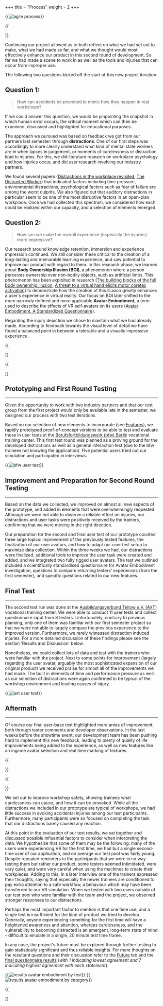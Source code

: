 +++
title = "Process"
weight = 2
+++

{{<image src="agile_process.png" alt="agile process" caption="Our Agile Development Process">}}

{{<section title="Starting off">}}

Continuing our project allowed us to both reflect on what we had set out to make, what we had made so far, and what we thought would most effectively enhance our product in this second round of development. 
So far we had made a scene to work in as well as the tools and injuries that can occur from improper use. 

The following two questions kicked off the start of this new project iteration:


Question 1:
------


> How can accidents be provoked to mimic how they happen in real workshops?


If we could answer this question, we would be pinpointing the snapshot in which human error occurs, the critical moment which can then be examined, discussed and highlighted for educational purposes. 

The approach we pursued was based on feedback we got from our partners last semester: through **distractions**. 
One of our first steps was accordingly to more clearly understand what kind of mental state workers are in when lapses in judgement, or moments of carelessness or distraction lead to injuries. 
For this, we did literature research on workplace psychology and how injuries occur, and did user research involving our industry partners.

We found several papers ([Distractions in the workplace revisited](https://www.researchgate.net/publication/233569247_Distractions_in_the_workplace_revisited),
[The Distracted Worker](https://www.researchgate.net/publication/324388535_The_Distracted_Worker_Effect_on_Hazard_Recognition_and_Safety_Performance))
that indicated factors including time pressure, environmental distractions, psychological factors such as fear of failure are among the worst culprits. 
We also figured out that auditory distractions in particular seem to be one of the most disruptive factors in an open-plan workplace. 
Once we had collected this spectrum, we considered how each could be realized within our capacity, and a selection of elements emerged.


Question 2:
------


> How can we make the overall experience (especially the injuries) more impressive?


Our research around knowledge retention, immersion and experience impression continued. 
We still consider these critical to the creation of a long-lasting and memorable learning experience, and saw potential to improve our product with regard to them. 
In this research phase, we learned about **Body Ownership Illusion (BOI)**, a phenomenon where a person perceives ownership over non-bodily objects, such as artificial limbs. 
This phenomenon has been exploited in research ([The building blocks of the full body ownership illusion](https://www.researchgate.net/publication/236071530_The_building_blocks_of_the_full_body_ownership_illusion),
[A threat to a virtual hand elicits motor coretex activation](https://pubmed.ncbi.nlm.nih.gov/24337257/)) 
to demonstrate how the creation of this illusion greatly enhances a user's experience in virtual reality. 
Our focus on BOI later shifted to the more narrowly defined and more applicable **Avatar Embodiment**,
a term used to describe the effects of VR self-avatars on its users ([Avatar Embodiment. A Standardized Questionnaire](https://www.researchgate.net/publication/349168590_Avatar_Embodiment_A_Standardized_Questionnaire)).


Regarding the injury depiction we chose to maintain what we had already made. According to feedback towards the visual level of detail we have found a balanced point in between a tolerable and a visually impressive experience.

{{</section>}}

{{<section title="Steps taken">}}

Prototyping and First Round Testing
------
---


Given the opportunity to work with two industry partners and that our test group from the first project would only be available late in the semester, we designed our process with two test iterations. 

Based on our selection of new elements to incorporate (see [Features](../features)), we rapidly prototyped proof-of-concept versions to be able to test and evaluate these in user tests at the [Berufsfortbildungswerk (bfw) Berlin](https://www.bfw.de/berlin/das-bfw-in-berlin-technische-berufe/) 
vocational training center. This first test round was planned as a proving ground for the developed distractions as well as a general interaction test (due to the bfw trainees not knowing the application). 
Five potential users tried out our simulation and participated in interviews.


{{<image src="bfw_user_test.png" alt="bfw user test" caption="First user test at the bfw">}}


Improvement and Preparation for Second Round Testing
------
---


Based on the data we collected, we improved on almost all new aspects of the prototype, and added in elements that were overwhelmingly requested. 
Although we were not able to observe a reliable effect on injuries, our distractions and user tasks were positively received by the trainers, confirming that we were moving in the right direction. 

Our preparation for the second and final user test of our prototype counted three large topics: improvement of the previously tested features, the finalization of our user avatars, and how to adapt our user test setup to maximize data collection. 
Within the three weeks we had, our distractions were finalized, additional tools to improve the user task were created and added, and we integrated two fully rigged user avatars. 
The test we outlined included a scientifically standardised questionnaire for Avatar Embodiment investigation, questions to compare returning testers' experiences (from the first semester), and specific questions related to our new features. 


Final Test
------
---


The second test run was done at the [Ausbildungsverbund Teltow e.V. (AVT)](https://www.avt-bildung.de/) vocational training center. 
We were able to conduct 11 user tests and collect questionnaire input from 8 testers. 
Unfortunately, contrary to previous planning, only one of them was familiar with our first semester project so that we were not able to largely compare the previous experience to the improved version. 
Furthermore, we rarely witnessed  distraction induced injuries. For a more detailed discussion of these findings please see the section 'Results and Discussion' below. 

Nonetheless, we could collect lots of data and test with the trainers who were familiar with the project. 
Next to some points for improvement (largely regarding the user avatar, arguably the most sophisticated expansion of our original product) we received praise for almost all of the improvements we had made. 
The built in elements of time and performance pressure as well as our selection of distractions were again confirmed to be typical of the workshop environment and leading causes of injury.


{{<image src="avt_user_test.png" alt="avt user test" caption="Second user test at the AVT">}}


Aftermath
------
---


Of course our final user-base test highlighted more areas of improvement, both through tester comments and developer observations. 
In the last weeks before the showtime event, our development team has been pushing hard to implement this new feedback, leading to plenty of quality of life improvements being added to the experience,
as well as new features like an ingame avatar selection and real time marking of textures.

{{</section>}}

{{<section title="Results and Discussion">}}

We set out to improve workshop safety, showing trainees what carelessness can cause, and how it can be provoked. 
While all the distractions we included in our prototype are typical of workshops, we had little success in evoking accidental injuries among our test participants. 
Furthermore, many participants were so focused on completing the task that our distractions barely caused any reaction. 

At this point in the evaluation of our test results, we sat together and discussed possible influential factors to consider when interpreting the data. 
We hypothesize that some of them may be the following: many of the users were experiencing VR for the first time, we had but a single second-time user of our application, and on average our test pool was fairly young. 
Despite repeated reminders to the participants that we were in no way testing them but rather our product, some testers seemed intimidated, were very quiet, and were very careful when using the machines to create their workpieces. 
Adding to this, in a later interview one of the trainers expressed their thoughts, saying that especially the newer trainees are conditioned to pay extra attention to a safe workflow, a behaviour which may have been transferred to our VR simulation. 
When we tested with two users outside of our test pool who were familiar with the team and the project, we observed stronger responses to our distractions. 

Perhaps the most important factor to mention is that one time use, and a single test is insufficient for the kind of product we tried to develop. 
Generally, anyone experiencing something for the first time will have a heightened awareness and attention, whereas carelessness, and the vulnerability to becoming distracted is an emergent, long-term state of mind - difficult to emulate in a single,
20 minute test time frame.

In any case, the project's future must be explored through further testing to gain statistically significant and thus reliable insights. 
For more thoughts on the resultant questions and their discussion refer to the [Future](../future) tab and the [final questionnaire results](../GEGB2_AVT_UserTest_QuestionnaireResults.pdf) (_with 1 indicating lowest agreement and 7 indicating highest agreement with each statement_).


{{<image src="ae_byTest.png" alt="results avatar embodiment by test" caption="Results: Avatar Embodiment by Test">}}
{{<image src="ae_byCategory.png" alt="results avatar embodiment by category" caption="Results: Avatar Embodiment by Category">}}

{{</section>}}

